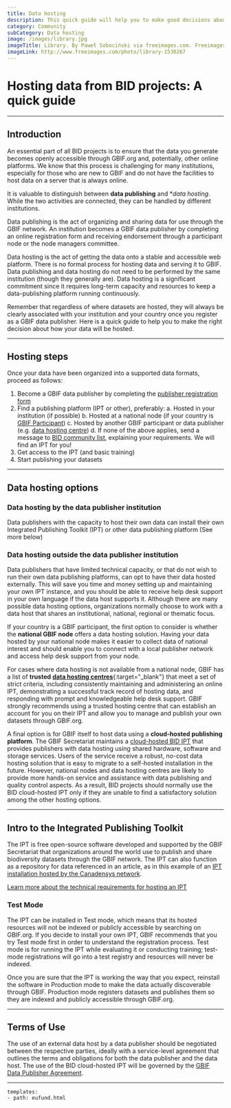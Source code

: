 ```yaml
---
title: Data hosting
description: This quick guide will help you to make good decisions about how to host data from your BID project. 
category: Community
subCategory: Data hosting
image: /images/library.jpg
imageTitle: Library. By Paweł Sobociński via freeimages.com. Freeimages content license.
imageLink: http://www.freeimages.com/photo/library-1530267
---
```

# Hosting data from BID projects: A quick guide

<!-- toc -->
<!-- tocstop -->

-----------------------
## Introduction

An essential part of all BID projects is to ensure that the data you generate becomes openly accessible through GBIF.org and, potentially, other online platforms. We know that this process is challenging for many institutions, especially for those who are new to GBIF and do not have the facilities to host data on a server that is always online. 

It is valuable to distinguish between **data publishing** and **data hosting*. While the two activities are connected, they can be handled by different institutions.

Data publishing is the act of organizing and sharing data for use through the GBIF network. An institution becomes a GBIF data publisher by completing an online registration form and receiving endorsement through a participant node or the node managers committee. 

Data hosting is the act of getting the data onto a stable and accessible web platform. There is no formal process for hosting data and serving it to GBIF. Data publishing and data hosting do not need to be performed by the same institution (though they generally are). Data hosting is a significant commitment since it requires long-term capacity and resources to keep a data-publishing platform running continuously.  

Remember that regardless of where datasets are hosted, they will always be clearly associated with your institution and your country once you register as a GBIF data publisher. Here is a quick guide to help you to make the right decision about how your data will be hosted. 

-----------

## Hosting steps

Once your data have been organized into a supported data formats, proceed as follows:
  
1. Become a GBIF data publisher by completing the [publisher registration form](http://www.gbif.org/publishing-data/request-endorsement#/intro)
2. Find a publishing platform (IPT or other), preferably:
    a. Hosted in your institution (if possible)
    b. Hosted at a national node (if your country is [GBIF Participant](http://www.gbif.org/participation/participant-list))
    c. Hosted by another GBIF participant or data publisher (e.g. [data hosting centre](#centre))
    d. If none of the above applies, send a message to [BID community list](mailto:bid-community@lists.gbif.org), explaining your requirements. We will find an IPT for you!
3. Get access to the IPT (and basic training)
4. Start publishing your datasets

-----------

## Data hosting options

### Data hosting by the data publisher institution

Data publishers with the capacity to host their own data can install their own Integrated Publishing Toolkit (IPT) or other data publishing platform (<a name="ipt">See more below</a>) 

### Data hosting outside the data publisher institution  

Data publishers that have limited technical capacity, or that do not wish to run their own data publishing platforms, can opt to have their data hosted externally. This will save you time and money setting up and maintaining your own IPT instance, and you should be able to receive help desk support in your own language if the data host supports it. Although there are many possible data hosting options, organizations normally choose to work with a data host that shares an institutional, national, regional or thematic focus. 

If your country is a GBIF participant, the first option to consider is whether the **national GBIF node** offers a data hosting solution. Having your data hosted by your national node makes it easier to collect data of national interest and should enable you to connect with a local publisher network and access help desk support from your node.

For cases where data hosting is not available from a national node, GBIF has a list of **trusted** <a name="centre"></a>[**data hosting centres**](https://github.com/gbif/ipt/wiki/dataHostingCentres#data-hosting-centres){:target="_blank"} that meet a set of strict criteria, including consistently maintaining and administering an online IPT, demonstrating a successful track record of hosting data, and responding with prompt and knowledgeable help desk support. GBIF strongly recommends using a trusted hosting centre that can establish an account for you on their IPT and allow you to manage and publish your own datasets through GBIF.org.

A final option is for GBIF itself to host data using a **cloud-hosted publishing platform**. The GBIF Secretariat maintains a [cloud-hosted BID IPT](http://cloud.gbif.org/bid/about.do) that provides publishers with data hosting using shared hardware, software and storage services. Users of the service receive a robust, no-cost data hosting solution that is easy to migrate to a self-hosted installation in the future. However, national nodes and data hosting centres are likely to provide more hands-on service and assistance with data publishing and quality control aspects. As a result, BID projects should normally use the BID cloud-hosted IPT only if they are unable to find a satisfactory solution among the other hosting options.

-----------

## Intro to the Integrated Publishing Toolkit<a name="ipt"></a>

The IPT is free open-source software developed and supported by the GBIF Secretariat that organizations around the world use to publish and share biodiversity datasets through the GBIF network. The IPT can also function as a repository for data referenced in an article, as in this example of an [IPT installation hosted by the Canadensys network](http://data.canadensys.net/ipt).  

[Learn more about the technical requirements for hosting an IPT](https://github.com/gbif/ipt/wiki/IPT2ManualNotes.wiki#requirements)

### Test Mode 

The IPT can be installed in Test mode, which means that its hosted resources will not be indexed or publicly accessible by searching on GBIF.org. If you decide to install your own IPT, GBIF recommends that you try Test mode first in order to understand the registration process. Test mode is for running the IPT while evaluating it or conducting training; test-mode registrations will go into a test registry and resources will never be indexed. 

Once you are sure that the IPT is working the way that you expect, reinstall the software in Production mode to make the data actually discoverable through GBIF. Production mode registers datasets and publishes them so they are indexed and publicly accessible through GBIF.org.

-----------

## Terms of Use
The use of an external data host by a data publisher should be negotiated between the respective parties, ideally with a service-level agreement that outlines the terms and obligations for both the data publisher and the data host. The use of the BID cloud-hosted IPT will be governed by the [GBIF Data Publisher Agreement](http://www.gbif.org/terms/data-publisher). 

-----------

```styledYaml
templates:
- path: eufund.html
```
